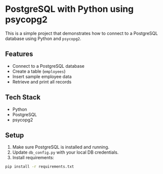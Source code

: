 # PostgreSQL with Python using psycopg2

This is a simple project that demonstrates how to connect to a PostgreSQL database using Python and `psycopg2`.

## Features

- Connect to a PostgreSQL database
- Create a table (`employees`)
- Insert sample employee data
- Retrieve and print all records

## Tech Stack

- Python
- PostgreSQL
- psycopg2

## Setup

1. Make sure PostgreSQL is installed and running.
2. Update `db_config.py` with your local DB credentials.
3. Install requirements:

```bash
pip install -r requirements.txt
